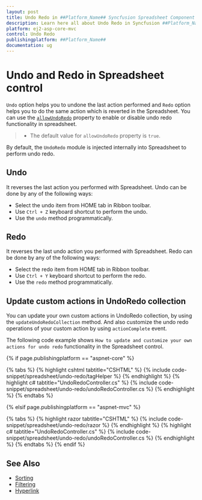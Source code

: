 ```yaml
---
layout: post
title: Undo Redo in ##Platform_Name## Syncfusion Spreadsheet Component
description: Learn here all about Undo Redo in Syncfusion ##Platform_Name## Spreadsheet component of Syncfusion Essential JS 2 and more.
platform: ej2-asp-core-mvc
control: Undo Redo
publishingplatform: ##Platform_Name##
documentation: ug
---
```



# Undo and Redo in Spreadsheet control

`Undo` option helps you to undone the last action performed and `Redo` option helps you to do the same action which is reverted in the Spreadsheet. You can use the [`allowUndoRedo`](https://help.syncfusion.com/cr/aspnetcore-js2/Syncfusion.EJ2.Spreadsheet.Spreadsheet.html#Syncfusion_EJ2_Spreadsheet_Spreadsheet_AllowUndoRedo) property to enable or disable undo redo functionality in spreadsheet.

> * The default value for `allowUndoRedo` property is `true`.

By default, the `UndoRedo` module is injected internally into Spreadsheet to perform undo redo.

## Undo

It reverses the last action you performed with Spreadsheet. Undo can be done by any of the following ways:

* Select the undo item from HOME tab in Ribbon toolbar.
* Use `Ctrl + Z` keyboard shortcut to perform the undo.
* Use the `undo` method programmatically.

## Redo

It reverses the last undo action you performed with Spreadsheet. Redo can be done by any of the following ways:

* Select the redo item from HOME tab in Ribbon toolbar.
* Use `Ctrl + Y` keyboard shortcut to perform the redo.
* Use the `redo` method programmatically.

## Update custom actions in UndoRedo collection

You can update your own custom actions in UndoRedo collection, by using the `updateUndoRedoCollection` method. And also customize the undo redo operations of your custom action by using `actionComplete` event.

The following code example shows `How to update and customize your own actions for undo redo` functionality in the Spreadsheet control.

{% if page.publishingplatform == "aspnet-core" %}

{% tabs %}
{% highlight cshtml tabtitle="CSHTML" %}
{% include code-snippet/spreadsheet/undo-redo/tagHelper %}
{% endhighlight %}
{% highlight c# tabtitle="UndoRedoController.cs" %}
{% include code-snippet/spreadsheet/undo-redo/undoRedoController.cs %}
{% endhighlight %}
{% endtabs %}

{% elsif page.publishingplatform == "aspnet-mvc" %}

{% tabs %}
{% highlight razor tabtitle="CSHTML" %}
{% include code-snippet/spreadsheet/undo-redo/razor %}
{% endhighlight %}
{% highlight c# tabtitle="UndoRedoController.cs" %}
{% include code-snippet/spreadsheet/undo-redo/undoRedoController.cs %}
{% endhighlight %}
{% endtabs %}
{% endif %}



## See Also

* [Sorting](./sort)
* [Filtering](./filter)
* [Hyperlink](./link)